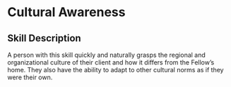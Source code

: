 # Cultural Awareness

## Skill Description
A person with this skill quickly and naturally grasps the regional and organizational culture of their client and how it differs from the Fellow’s home.  They also have the ability to adapt to other cultural norms as if they were their own. 
